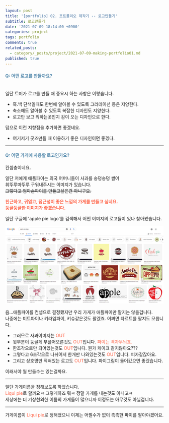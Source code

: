 ```yaml
---
layout: post
title: '[portfolio] 02. 포트폴리오 제작기 -- 로고만들기'
subtitle: 로고만들기
date: '2021-07-09 18:14:00 +0900'
categories: project
tags: portfolio
comments: true
related_posts:
  - category/_posts/project/2021-07-09-making-portfolio01.md
published: true
---
```


#### <span style="color:#4f86aa">Q: 어떤 로고를 만들까요?</span>   

<br>
일단 <span title="triplemug">트머</span>가 로고를 만들 때 중요시 하는 사항은 이렇습니다.

* 흑.백 단색일때도 한번에 알아볼 수 있도록 그라데이션 등은 지양한다.
* 축소해도 알아볼 수 있도록 복잡한 디자인도 지양한다.
* 로고만 보고 뭐하는곳인지 감이 오는 디자인으로 한다.

덤으로 이런 지향점을 추가하면 좋겠네요.
* 여기저기 굿즈만들 때 이용하기 좋은 디자인이면 좋겠다.

- - -
#### <span style="color:#4f86aa">Q: 어떤 가게에 사용할 로고인가요?</span>   

컨셉충이네요.

일단 저에게 애플파이는 외국 어머니들이 사과를 숭덩숭덩 썰어   
휘뚜루마뚜루 구워내주시는 이미지가 있습니다.   
~~그렇다고 엄마손파이를 만들고싶은건 아니구요.~~

<span style="color:#ff6347"><b>친근하고, 귀엽고, 접근성이 좋은 느낌의 가게를 만들고 싶네요.   
둥글둥글한 이미지가 좋겠습니다.</b></span>

일단 구글에 'apple pie logo'를 검색해서 어떤 이미지의 로고들이 있나 찾아봤습니다.

<!-- <apan align="left">
	<img src="/assets/img/project/portfolio/google_search_applepie.jpg" alt="kingdom" width="50%" height="auto" alt="google search applepie logo" />
</apan> -->

<!-- ![대체 텍스트(alternative text)를 입력하세요!](http://www.gstatic.com/webp/gallery/5.jpg "링크 설명(title)을 작성하세요.") -->

![google search applepie logo](/assets/img/project/portfolio/google_search_applepie.jpg "구글 apple pie logo 검색결과")

음...애플파이를 컨셉으로 결정했지만 우리 가게가 애플파이만 팔지는 않을겁니다.   
나중에는 미트파이나 키라임파이, 키슈같은것도 팔겠죠. 어쩌면 타르트를 팔지도 모릅니다.

* 그러므로 사과이미지는 <span style="color:#ff6347">OUT</span>   
* 윗부분이 둥글게 부풀어오른것도 <span style="color:#ff6347">OUT</span>입니다. <span style="color:#ff6347">파이는 격자무늬죠.</span>   
* 한조각으로만 되어있는것도 <span style="color:#ff6347">OUT</span>입니다. 뭔가 케이크 같지않아요???   
* 그렇다고 6조각으로 나뉘어서 한개만 나와있는것도 <span style="color:#ff6347">OUT</span>입니다. 피자같잖아요.   
* 그리고 상호명만 적혀있는 로고도 <span style="color:#ff6347">OUT</span>입니다. 파이그림이 들어갔으면 좋겠습니다.

이래서야 뭘 만들수는 있는걸까요.

- - -
일단 가게이름을 정해보도록 하겠습니다.   
<span style="color:#ff6347" title="포토샵 픽셀유동화 드립">Liqui pie</span>로 할까요ㅋ 그렇게하죠 뭐ㅋ 정말 가게를 내는것도 아니고ㅋ   
세상에는 더 기상천외한 이름의 가게들이 많으니까 이정도는 아무것도 아닐겁니다.

- - -
가게이름이 <span style="color:#ff6347" title="포토샵 픽셀유동화 드립">Liqui pie</span>로 정해졌으니 이제는 어쩔수가 없이 촉촉한 파이를 팔아야겠어요.
